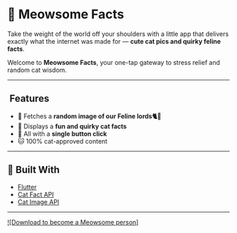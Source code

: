 # 🐾 Meowsome Facts

Take the weight of the world off your shoulders with a little app that delivers exactly what the internet was made for — **cute cat pics and quirky feline facts**.

Welcome to **Meowsome Facts**, your one-tap gateway to stress relief and random cat wisdom.

---

##  Features

* 📸 Fetches a **random image of our Feline lords🐈🤲**
* 📖 Displays a **fun and quirky cat facts**
* 🔁 All with a **single button click**
* 🐱 100% cat-approved content

---

## 🚀 Built With

* [Flutter](https://flutter.dev/)
* [Cat Fact API](https://catfact.ninja/)
* [Cat Image API](https://cataas.com/)

---
[![Download to become a Meowsome person]](https://github.com/masked-mermaid/MeowsomeApp/releases/download/v1.0.02-test/app-release.apk)
